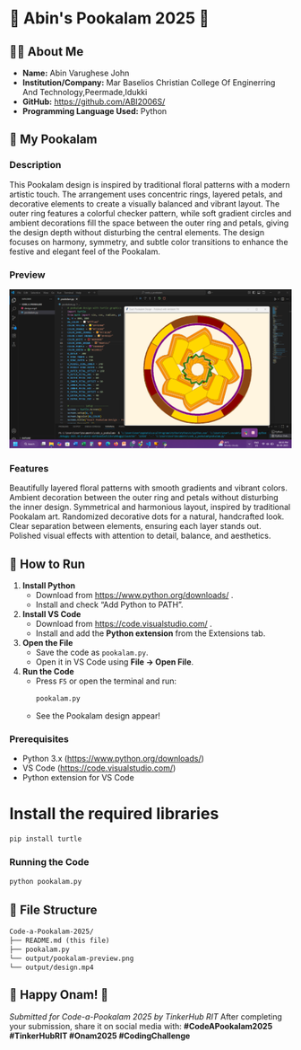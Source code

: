 
# 🌸 Abin's Pookalam 2025 🌸

## 👨‍💻 About Me
- **Name:** Abin Varughese John
- **Institution/Company:** Mar Baselios Christian College Of Enginerring And Technology,Peermade,Idukki
- **GitHub:** https://github.com/ABI2006S/
- **Programming Language Used:** Python
## 🎨 My Pookalam
### Description
This Pookalam design is inspired by traditional floral patterns with a modern artistic touch. The arrangement uses concentric rings, layered petals, and decorative elements to create a visually balanced and vibrant layout. The outer ring features a colorful checker pattern, while soft gradient circles and ambient decorations fill the space between the outer ring and petals, giving the design depth without disturbing the central elements. The design focuses on harmony, symmetry, and subtle color transitions to enhance the festive and elegant feel of the Pookalam.
### Preview
![My Pookalam](output/pookalam-preview.png)
### Features
Beautifully layered floral patterns with smooth gradients and vibrant colors.
Ambient decoration between the outer ring and petals without disturbing the inner design.
Symmetrical and harmonious layout, inspired by traditional Pookalam art.
Randomized decorative dots for a natural, handcrafted look.
Clear separation between elements, ensuring each layer stands out.
Polished visual effects with attention to detail, balance, and aesthetics.
## 🚀 How to Run
1. **Install Python**
   - Download from https://www.python.org/downloads/ .
   - Install and check “Add Python to PATH”.
2. **Install VS Code**
   - Download from https://code.visualstudio.com/ .
   - Install and add the **Python extension** from the Extensions tab.
3. **Open the File**
   - Save the code as `pookalam.py`.
   - Open it in VS Code using **File → Open File**.
4. **Run the Code**
   - Press `F5` or open the terminal and run:
     ```bash
     pookalam.py
     ```
   - See the Pookalam design appear!

### Prerequisites
- Python 3.x (https://www.python.org/downloads/)
- VS Code (https://code.visualstudio.com/)
- Python extension for VS Code
# Install the required libraries
```bash
pip install turtle
```
### Running the Code
```bash
python pookalam.py
```

## 📁 File Structure
```
Code-a-Pookalam-2025/
├── README.md (this file)
├── pookalam.py 
└── output/pookalam-preview.png
└── output/design.mp4

```
## 🎊 Happy Onam! 🎊
*Submitted for Code-a-Pookalam 2025 by TinkerHub RIT*
After completing your submission, share it on social media with:
**#CodeAPookalam2025 #TinkerHubRIT #Onam2025 #CodingChallenge**
